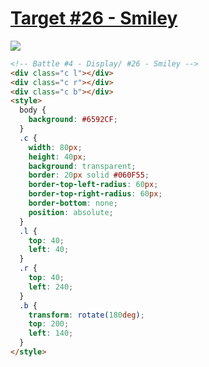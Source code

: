 # [Target #26 - Smiley](https://cssbattle.dev/play/26)

![](https://cssbattle.dev/targets/26.png)

```HTML
<!-- Battle #4 - Display/ #26 - Smiley -->
<div class="c l"></div>
<div class="c r"></div>
<div class="c b"></div>
<style>
  body {
    background: #6592CF;
  }
  .c {
    width: 80px;
    height: 40px;
    background: transparent;
    border: 20px solid #060F55;
    border-top-left-radius: 60px;
    border-top-right-radius: 60px;
    border-bottom: none;
    position: absolute;
  }
  .l {
    top: 40;
    left: 40;
  }
  .r {
    top: 40;
    left: 240;
  }
  .b {
    transform: rotate(180deg);
    top: 200;
    left: 140;
  }
</style>
```
